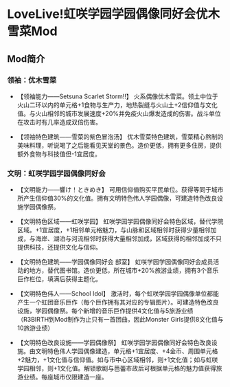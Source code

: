 # LoveLive!虹咲学园学园偶像同好会优木雪菜Mod
## Mod简介

### 领袖：优木雪菜

- 【领袖能力——Setsuna Scarlet Storm!!】
    火系偶像优木雪菜。领土中位于火山二环以内的单元格+1食物与生产力，地热裂缝与火山土+2信仰值与文化值。与火山相邻的城市发展速度+20%并免疫火山爆发造成的伤害。战斗单位在攻击时有几率造成双倍伤害。

- 【领袖特色建筑——雪菜的紫色冒泡汤】
     优木雪菜特色建筑，雪菜精心熬制的美味料理，听说喝了之后能看见天堂的景色。造价更低，拥有更多住房，提供额外食物与科技值但-1宜居度。


### 文明：虹咲学园学园偶像同好会

- 【文明能力——響け！ときめき】
    可用信仰值购买平民单位。获得等同于城市所产生信仰值30%的文化值。拥有文明特色伟人学园偶像，可建造特色改良设施学园偶像祭。

- 【文明特色区域——虹咲学园】
    虹咲学园学园偶像同好会特色区域，替代学院区域。+1宜居度，+1相邻单元格魅力，与山脉和区域相邻时获得少量相邻加成，与海岸、湖泊与河流相邻时获得大量相邻加成，区域获得的相邻加成不只提供科技，还提供文化与信仰。

- 【文明特色建筑——学园偶像同好会 部室】
     虹咲学园学园偶像同好会成员活动的地方，替代图书馆。造价更低，所在城市+20%旅游业绩，拥有3个音乐巨作栏位，填满后获得主题化。

- 【文明特色伟人——School Idol】
    激活时，每个虹咲学园学园偶像单位都能产生一个虹团音乐巨作（每个巨作拥有其对应的专辑图片）。可建造特色改良设施，学园偶像祭。每个新增的音乐巨作提供4文化值与5旅游业绩（R3BIRTH到Mod制作为止只有一首团曲，因此Monster Girls提供8文化值与10旅游业绩）

- 【文明特色改良设施——学园偶像祭】
    虹咲学园学园偶像同好会特色改良设施。由文明特色伟人学园偶像建造，单元格+1宜居度、+4金币、周围单元格+2魅力，+1文化值与信仰值。如与市中心区域相邻，则+1文化值；如与虹咲学园相邻，则+1文化值。解锁歌剧与芭蕾市政后可根据单元格的魅力值获得旅游业绩。每座城市仅限建造一座。
